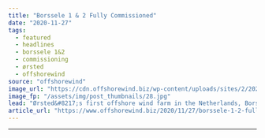 ```yaml
---
title: "Borssele 1 & 2 Fully Commissioned"
date: "2020-11-27"
tags: 
  - featured
  - headlines
  - borssele 1&2
  - commissioning
  - ørsted
  - offshorewind
source: "offshorewind"
image_url: "https://cdn.offshorewind.biz/wp-content/uploads/sites/2/2020/11/27085003/Borssele-1-and-2_Orsted.jpg"
image_fp: "/assets/img/post_thumbnails/28.jpg"
lead: "Ørsted&#8217;s first offshore wind farm in the Netherlands, Borssele 1 &#38; 2, has been"
article_url: "https://www.offshorewind.biz/2020/11/27/borssele-1-2-fully-commissioned/"
---
```


---
